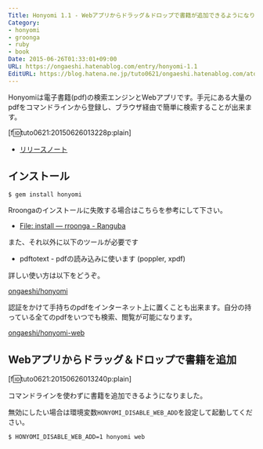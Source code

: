 ```yaml
---
Title: Honyomi 1.1 - Webアプリからドラッグ＆ドロップで書籍が追加できるようになりました
Category:
- honyomi
- groonga
- ruby
- book
Date: 2015-06-26T01:33:01+09:00
URL: https://ongaeshi.hatenablog.com/entry/honyomi-1.1
EditURL: https://blog.hatena.ne.jp/tuto0621/ongaeshi.hatenablog.com/atom/entry/8454420450098975927
---
```


Honyomiは電子書籍(pdf)の検索エンジンとWebアプリです。手元にある大量のpdfをコマンドラインから登録し、ブラウザ経由で簡単に検索することが出来ます。

[f:id:tuto0621:20150626013228p:plain]

- [リリースノート](https://github.com/ongaeshi/honyomi/blob/master/HISTORY.md#11---2015-06-23)

## インストール

    $ gem install honyomi

Rroongaのインストールに失敗する場合はこちらを参考にして下さい。

* [File: install — rroonga - Ranguba](http://ranguba.org/rroonga/ja/file.install.html)

また、それ以外に以下のツールが必要です

* pdftotext - pdfの読み込みに使います (poppler, xpdf)

詳しい使い方は以下をどうぞ。

[ongaeshi/honyomi](https://github.com/ongaeshi/honyomi)

認証をかけて手持ちのpdfをインターネット上に置くことも出来ます。自分の持っている全てのpdfをいつでも検索、閲覧が可能になります。

[ongaeshi/honyomi-web](https://github.com/ongaeshi/honyomi-web)


## Webアプリからドラッグ＆ドロップで書籍を追加

[f:id:tuto0621:20150626013240p:plain]

コマンドラインを使わずに書籍を追加できるようになりました。

無効にしたい場合は環境変数`HONYOMI_DISABLE_WEB_ADD`を設定して起動してください。

    $ HONYOMI_DISABLE_WEB_ADD=1 honyomi web




